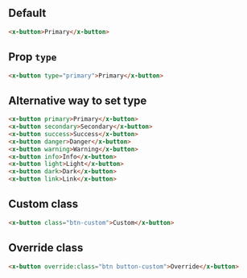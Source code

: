 ## Default

```html
<x-button>Primary</x-button>
```

## Prop `type`

```html
<x-button type="primary">Primary</x-button>
```

## Alternative way to set type

```html
<x-button primary>Primary</x-button>
<x-button secondary>Secondary</x-button>
<x-button success>Success</x-button>
<x-button danger>Danger</x-button>
<x-button warning>Warning</x-button>
<x-button info>Info</x-button>
<x-button light>Light</x-button>
<x-button dark>Dark</x-button>
<x-button link>Link</x-button>
```

## Custom class

```html
<x-button class="btn-custom">Custom</x-button>
```

## Override class

```html
<x-button override:class="btn button-custom">Override</x-button>
```
